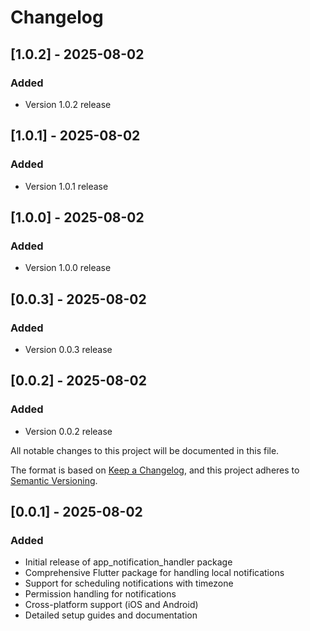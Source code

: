 # Changelog

## [1.0.2] - 2025-08-02

### Added
- Version 1.0.2 release

## [1.0.1] - 2025-08-02

### Added
- Version 1.0.1 release

## [1.0.0] - 2025-08-02

### Added
- Version 1.0.0 release

## [0.0.3] - 2025-08-02

### Added
- Version 0.0.3 release

## [0.0.2] - 2025-08-02

### Added
- Version 0.0.2 release

All notable changes to this project will be documented in this file.

The format is based on [Keep a Changelog](https://keepachangelog.com/en/1.0.0/),
and this project adheres to [Semantic Versioning](https://semver.org/spec/v2.0.0.html).

## [0.0.1] - 2025-08-02

### Added

- Initial release of app_notification_handler package
- Comprehensive Flutter package for handling local notifications
- Support for scheduling notifications with timezone
- Permission handling for notifications
- Cross-platform support (iOS and Android)
- Detailed setup guides and documentation
